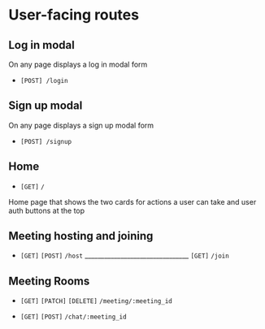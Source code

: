 # User-facing routes
## Log in modal

On any page displays a log in modal form

* `[POST] /login`


## Sign up modal

On any page displays a sign up modal form

* `[POST] /signup`

## Home
* `[GET]` ```/```

Home page that shows the two cards for actions a user can take and user auth buttons at the top


## Meeting hosting and joining
* `[GET]` `[POST]` ```/host``` ________________________________ `[GET]` ```/join```


## Meeting Rooms
* `[GET]` `[PATCH]` `[DELETE]` ```/meeting/:meeting_id```

* `[GET]` `[POST]` ```/chat/:meeting_id```
